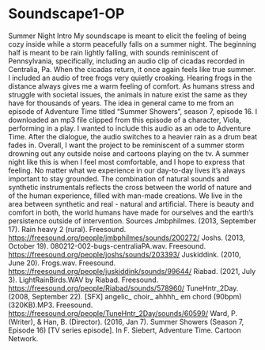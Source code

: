 # Soundscape1-OP
Summer Night
Intro
My soundscape is meant to elicit the feeling of being cozy inside while a storm peacefully falls on a summer night. The beginning half is meant to be rain lightly falling, with sounds reminiscent of Pennsylvania, specifically, including an audio clip of cicadas recorded in Centralia, Pa. When the cicadas return, it once again feels like true summer. I included an audio of tree frogs very quietly croaking. Hearing frogs in the distance always gives me a warm feeling of comfort. As humans stress and struggle with societal issues, the animals in nature exist the same as they have for thousands of years. The idea in general came to me from an episode of Adventure Time titled “Summer Showers”, season 7, episode 16. I downloaded an mp3 file clipped from this episode of a character, Viola, performing in a play. I wanted to include this audio as an ode to Adventure Time. After the dialogue, the audio switches to a heavier rain as a drum beat fades in. Overall, I want the project to be reminiscent of a summer storm drowning out any outside noise and cartoons playing on the tv. A summer night like this is when I feel most comfortable, and I hope to express that feeling. No matter what we experience in our day-to-day lives it’s always important to stay grounded. The combination of natural sounds and synthetic instrumentals reflects the cross between the world of nature and of the human experience, filled with man-made creations. We live in the area between synthetic and real - natural and artificial. There is beauty and comfort in both, the world humans have made for ourselves and the earth’s persistence outside of intervention. 
Sources
Jmbphilmes. (2013, September 17). Rain heavy 2 (rural). Freesound. https://freesound.org/people/jmbphilmes/sounds/200272/ 
Joshs. (2013, October 19). 080212-002-bugs-centraliaPA.wav. Freesound. https://freesound.org/people/joshs/sounds/203393/ 
Juskiddink. (2010, June 20). Frogs.wav. Freesound. https://freesound.org/people/juskiddink/sounds/99644/ 
Riabad. (2021, July 3). LightRainBirds.WAV by Riabad. Freesound. https://freesound.org/people/Riabad/sounds/578960/ 
TuneHntr_2Day. (2008, September 22). [SFX] angelic_ choir_ ahhhh_ em chord (90bpm) (320KB).MP3. Freesound. https://freesound.org/people/TuneHntr_2Day/sounds/60599/ 
Ward, P. (Writer), & Han, B. (Director). (2016, Jan 7). Summer Showers (Season 7, Episode 16) 	[TV series episode]. In F. Siebert, Adventure Time. Cartoon Network.
